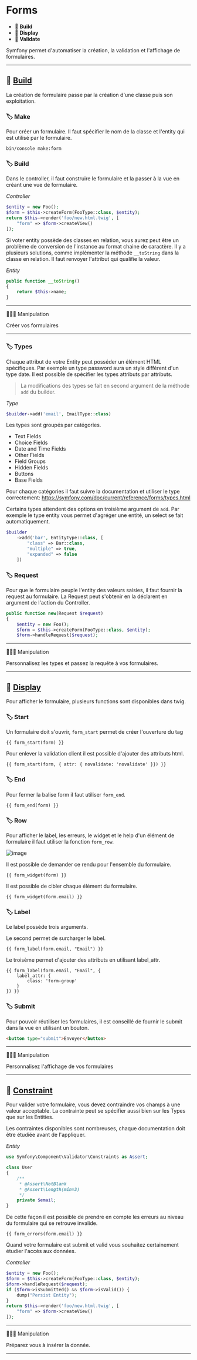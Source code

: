 # Forms

*  🔖 **Build**
*  🔖 **Display**
*  🔖 **Validate**

Symfony permet d'automatiser la création, la validation et l'affichage de formulaires.

___

## 📑 [Build](https://symfony.com/doc/current/forms.html)

La création de formulaire passe par la création d'une classe puis son exploitation.

### 🏷️ **Make**

Pour créer un formulaire. Il faut spécifier le nom de la classe et l'entity qui est utilisé par le formulaire.

```env
bin/console make:form
```

### 🏷️ **Build**

Dans le controller, il faut construire le formulaire et la passer à la vue en créant une vue de formulaire.

*Controller*

```php
$entity = new Foo();
$form = $this->createForm(FooType::class, $entity);
return $this->render('foo/new.html.twig', [
    "form" => $form->createView()
]);
```

Si voter entity possède des classes en relation, vous aurez peut être un problème de conversion de l'instance au format chaine de caractère. Il y a plusieurs solutions, comme implémenter la méthode `__toString` dans la classe en relation. Il faut renvoyer l'attribut qui qualifie la valeur.

*Entity*

```php
public function __toString()
{
    return $this->name;
}
```

___

👨🏻‍💻 Manipulation

Créer vos formulaires

___

### 🏷️ **Types**

Chaque attribut de votre Entity peut posséder un élément HTML spécifiques. Par exemple un type password aura un style différent d'un type date. Il est possible de spécifier les types attributs par attributs.

> La modifications des types se fait en second argument de la méthode `add` du builder.

*Type*

```php
$builder->add('email', EmailType::class)
```

Les types sont groupés par catégories.

* Text Fields
* Choice Fields
* Date and Time Fields
* Other Fields
* Field Groups
* Hidden Fields
* Buttons
* Base Fields

Pour chaque catégories il faut suivre la documentation et utiliser le type correctement: https://symfony.com/doc/current/reference/forms/types.html

Certains types attendent des options en troisième argument de `add`. Par exemple le type entity vous permet d'agréger une entité, un select se fait automatiquement.

```php
$builder
    ->add('bar', EntityType::class, [
        "class" => Bar::class,
        "multiple" => true,
        "expanded" => false
    ])
```

### 🏷️ **Request**

Pour que le formulaire peuple l'entity des valeurs saisies, il faut fournir la request au formulaire. La Request peut s'obtenir en la déclarent en argument de l'action du Controller.

```php
public function new(Request $request)
{
    $entity = new Foo();
    $form = $this->createForm(FooType::class, $entity);
    $form->handleRequest($request);
```

___

👨🏻‍💻 Manipulation

Personnalisez les types et passez la requête à vos formulaires.

___

## 📑 [Display](https://symfony.com/doc/current/form/form_customization.html)

Pour afficher le formulaire, plusieurs functions sont disponibles dans twig.

### 🏷️ **Start**

Un formulaire doit s'ouvrir, `form_start` permet de créer l'ouverture du tag <form>

```twig
{{ form_start(form) }}
```

Pour enlever la validation client il est possible d'ajouter des attributs html.

```twig
{{ form_start(form, { attr: { novalidate: 'novalidate' }}) }}
```

### 🏷️ **End**

Pour fermer la balise form il faut utiliser `form_end`.

```twig
{{ form_end(form) }}
```

### 🏷️ **Row**

Pour afficher le label, les erreurs, le widget et le help d'un élément de formulaire il faut utiliser la fonction `form_row`.

![image](https://raw.githubusercontent.com/seeren-training/Symfony/master/wiki/resources//form_row.png)

Il est possible de demander ce rendu pour l'ensemble du formulaire.

```twig
{{ form_widget(form) }}
```

Il est possible de cibler chaque élément du formulaire.

```twig
{{ form_widget(form.email) }}
```

### 🏷️ **Label**

Le label possède trois arguments.

Le second permet de surcharger le label.

```twig
{{ form_label(form.email, "Email") }}
```

Le troisème permet d'ajouter des attributs en utilisant label_attr.

```twig
{{ form_label(form.email, "Email", {
    label_attr: {
        class: 'form-group'
    }
}) }}
```

### 🏷️ **Submit**

Pour pouvoir réutiliser les formulaires, il est conseillé de fournir le submit dans la vue en utilisant un bouton.

```html
<button type="submit">Envoyer</button>
```

___

👨🏻‍💻 Manipulation

Personnalisez l'affichage de vos formulaires

___

## 📑 [Constraint](https://symfony.com/doc/current/validation.html#constraints)

Pour valider votre formulaire, vous devez contraindre vos champs à une valeur acceptable. La contrainte peut se spécifier aussi bien sur les Types que sur les Entities.

Les contraintes disponibles sont nombreuses, chaque documentation doit être étudiée avant de l'appliquer.

*Entity*

```php
use Symfony\Component\Validator\Constraints as Assert;

class User
{
    /**
     * @Assert\NotBlank
     * @Assert\Length(min=3)
     */
    private $email;
}
```

De cette façon il est possible de prendre en compte les erreurs au niveau du formulaire qui se retrouve invalide.

```twig
{{ form_errors(form.email) }}
```

Quand votre formulaire est submit et valid vous souhaitez certainement étudier l'accès aux données.

*Controller*

```php
$entity = new Foo();
$form = $this->createForm(FooType::class, $entity);
$form->handleRequest($request);
if ($form->isSubmitted() && $form->isValid()) {
    dump("Persist Entity");
}
return $this->render('foo/new.html.twig', [
    "form" => $form->createView()
]);
```

___

👨🏻‍💻 Manipulation

Préparez vous à insérer la donnée.

___